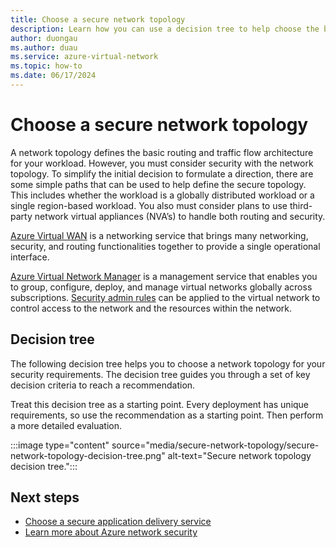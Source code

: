 ```yaml
---
title: Choose a secure network topology
description: Learn how you can use a decision tree to help choose the best topology to secure your network.
author: duongau
ms.author: duau
ms.service: azure-virtual-network
ms.topic: how-to
ms.date: 06/17/2024
---
```


# Choose a secure network topology

A network topology defines the basic routing and traffic flow architecture for your workload. However, you must consider security with the network topology. To simplify the initial decision to formulate a direction, there are some simple paths that can be used to help define the secure topology.  This includes whether the workload is a globally distributed workload or a single region-based workload. You also must consider plans to use third-party network virtual appliances (NVA’s) to handle both routing and security.

[Azure Virtual WAN](../virtual-wan/virtual-wan-about.md) is a networking service that brings many networking, security, and routing functionalities together to provide a single operational interface.

[Azure Virtual Network Manager](../virtual-network-manager/overview.md) is a management service that enables you to group, configure, deploy, and manage virtual networks globally across subscriptions. [Security admin rules](../virtual-network-manager/concept-security-admins.md) can be applied to the virtual network to control access to the network and the resources within the network.

## Decision tree

The following decision tree helps you to choose a network topology for your security requirements. The decision tree guides you through a set of key decision criteria to reach a recommendation.

Treat this decision tree as a starting point. Every deployment has unique requirements, so use the recommendation as a starting point. Then perform a more detailed evaluation.

:::image type="content" source="media/secure-network-topology/secure-network-topology-decision-tree.png" alt-text="Secure network topology decision tree.":::

## Next steps

- [Choose a secure application delivery service](secure-application-delivery.md)
- [Learn more about Azure network security](security/index.yml)
